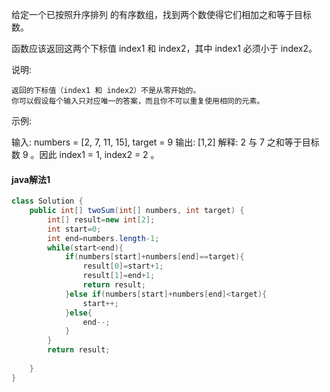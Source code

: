 给定一个已按照升序排列 的有序数组，找到两个数使得它们相加之和等于目标数。

函数应该返回这两个下标值 index1 和 index2，其中 index1 必须小于 index2。

说明:


	返回的下标值（index1 和 index2）不是从零开始的。
	你可以假设每个输入只对应唯一的答案，而且你不可以重复使用相同的元素。


示例:

输入: numbers = [2, 7, 11, 15], target = 9
输出: [1,2]
解释: 2 与 7 之和等于目标数 9 。因此 index1 = 1, index2 = 2 。



#### java解法1

```java
class Solution {
    public int[] twoSum(int[] numbers, int target) {
        int[] result=new int[2];
        int start=0;
        int end=numbers.length-1; 
        while(start<end){
            if(numbers[start]+numbers[end]==target){
                result[0]=start+1;
                result[1]=end+1;
                return result;
            }else if(numbers[start]+numbers[end]<target){
                start++;
            }else{
                end--;
            }
        }
        return result;
        
    }
}
```

